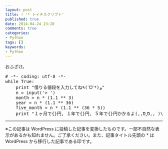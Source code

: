 ```yaml
---
layout: post
title: ! '* トイチスクリプト'
published: true
date: 2014-04-24 23:20
comments: true
categories:
- Python
tags: []
keywords:
- Python
---
```

おふざけ。

<pre class="brush: python; gutter: true; first-line: 1; highlight: []; html-script: false"># -*- coding: utf-8 -*-
while True:
    print &quot;借りる値段を入力してね٩(ˊᗜˋ*)و&quot;
    n = input(&#039;&gt; &#039;)
    month = n * (1.1 ** 3)
    year = n * (1.1 ** 36)
    five_month = n * (1.1 ** (36 * 5))
    print &quot;１ヶ月で{}円, １年で{}円, ５年で{}円かかるよ(,,Ծ‸Ծ,, )\n&quot;.format(int(month),int(year),int(five_month))
</pre>

---
※この記事は WordPress に投稿した記事を変換したものです。一部不自然な表示があるかも知れません。ご了承ください。また、記事タイトル先頭の * は WordPress から移行した記事である印です。
